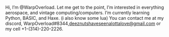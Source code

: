 Hi, I’m @WarpOverload. Let me get to the point, I’m interested in everything aerospace, and vintage computing/computers. I’m currently learning Python, BASIC, and Haxe. (i also know some lua) You can contact me at my discord, WarpOverload#8344,deeznutshaveseenalottalove@gmail.com or my cell +1-(314)-220-2226.




